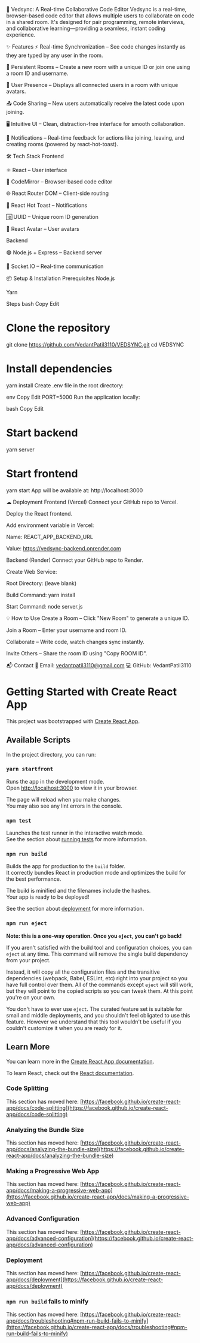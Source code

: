 🚀 Vedsync: A Real-time Collaborative Code Editor
Vedsync is a real-time, browser-based code editor that allows multiple users to collaborate on code in a shared room. It's designed for pair programming, remote interviews, and collaborative learning—providing a seamless, instant coding experience.

✨ Features
⚡ Real-time Synchronization – See code changes instantly as they are typed by any user in the room.

🔗 Persistent Rooms – Create a new room with a unique ID or join one using a room ID and username.

👥 User Presence – Displays all connected users in a room with unique avatars.

📤 Code Sharing – New users automatically receive the latest code upon joining.

🖥 Intuitive UI – Clean, distraction-free interface for smooth collaboration.

🔔 Notifications – Real-time feedback for actions like joining, leaving, and creating rooms (powered by react-hot-toast).

🛠 Tech Stack
Frontend

⚛ React – User interface

📝 CodeMirror – Browser-based code editor

🌐 React Router DOM – Client-side routing

🔔 React Hot Toast – Notifications

🆔 UUID – Unique room ID generation

👤 React Avatar – User avatars

Backend

🟢 Node.js + Express – Backend server

🔄 Socket.IO – Real-time communication

📦 Setup & Installation
Prerequisites
Node.js

Yarn

Steps
bash
Copy
Edit
# Clone the repository
git clone https://github.com/VedantPatil3110/VEDSYNC.git
cd VEDSYNC

# Install dependencies
yarn install
Create .env file in the root directory:

env
Copy
Edit
PORT=5000
Run the application locally:

bash
Copy
Edit
# Start backend
yarn server

# Start frontend
yarn start
App will be available at: http://localhost:3000

☁ Deployment
Frontend (Vercel)
Connect your GitHub repo to Vercel.

Deploy the React frontend.

Add environment variable in Vercel:

Name: REACT_APP_BACKEND_URL

Value: https://vedsync-backend.onrender.com

Backend (Render)
Connect your GitHub repo to Render.

Create Web Service:

Root Directory: (leave blank)

Build Command: yarn install

Start Command: node server.js

💡 How to Use
Create a Room – Click "New Room" to generate a unique ID.

Join a Room – Enter your username and room ID.

Collaborate – Write code, watch changes sync instantly.

Invite Others – Share the room ID using "Copy ROOM ID".

📬 Contact
📧 Email: vedantpatil3110@gmail.com
💻 GitHub: VedantPatil3110




# Getting Started with Create React App

This project was bootstrapped with [Create React App](https://github.com/facebook/create-react-app).

## Available Scripts

In the project directory, you can run:

### `yarn startfront`

Runs the app in the development mode.\
Open [http://localhost:3000](http://localhost:3000) to view it in your browser.

The page will reload when you make changes.\
You may also see any lint errors in the console.

### `npm test`

Launches the test runner in the interactive watch mode.\
See the section about [running tests](https://facebook.github.io/create-react-app/docs/running-tests) for more information.

### `npm run build`

Builds the app for production to the `build` folder.\
It correctly bundles React in production mode and optimizes the build for the best performance.

The build is minified and the filenames include the hashes.\
Your app is ready to be deployed!

See the section about [deployment](https://facebook.github.io/create-react-app/docs/deployment) for more information.

### `npm run eject`

**Note: this is a one-way operation. Once you `eject`, you can't go back!**

If you aren't satisfied with the build tool and configuration choices, you can `eject` at any time. This command will remove the single build dependency from your project.

Instead, it will copy all the configuration files and the transitive dependencies (webpack, Babel, ESLint, etc) right into your project so you have full control over them. All of the commands except `eject` will still work, but they will point to the copied scripts so you can tweak them. At this point you're on your own.

You don't have to ever use `eject`. The curated feature set is suitable for small and middle deployments, and you shouldn't feel obligated to use this feature. However we understand that this tool wouldn't be useful if you couldn't customize it when you are ready for it.

## Learn More

You can learn more in the [Create React App documentation](https://facebook.github.io/create-react-app/docs/getting-started).

To learn React, check out the [React documentation](https://reactjs.org/).

### Code Splitting

This section has moved here: [https://facebook.github.io/create-react-app/docs/code-splitting](https://facebook.github.io/create-react-app/docs/code-splitting)

### Analyzing the Bundle Size

This section has moved here: [https://facebook.github.io/create-react-app/docs/analyzing-the-bundle-size](https://facebook.github.io/create-react-app/docs/analyzing-the-bundle-size)

### Making a Progressive Web App

This section has moved here: [https://facebook.github.io/create-react-app/docs/making-a-progressive-web-app](https://facebook.github.io/create-react-app/docs/making-a-progressive-web-app)

### Advanced Configuration

This section has moved here: [https://facebook.github.io/create-react-app/docs/advanced-configuration](https://facebook.github.io/create-react-app/docs/advanced-configuration)

### Deployment

This section has moved here: [https://facebook.github.io/create-react-app/docs/deployment](https://facebook.github.io/create-react-app/docs/deployment)

### `npm run build` fails to minify

This section has moved here: [https://facebook.github.io/create-react-app/docs/troubleshooting#npm-run-build-fails-to-minify](https://facebook.github.io/create-react-app/docs/troubleshooting#npm-run-build-fails-to-minify)
